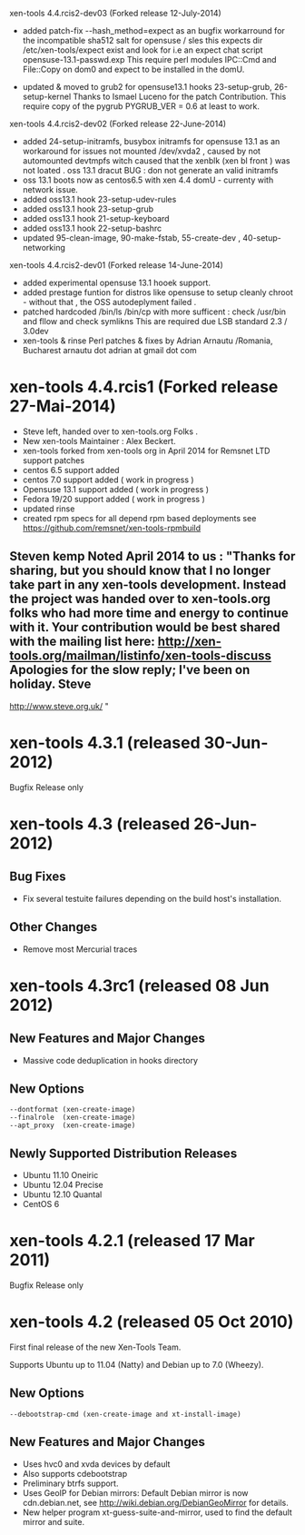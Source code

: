 xen-tools 4.4.rcis2-dev03 (Forked release  12-July-2014)
- added  patch-fix --hash_method=expect as an bugfix workarround for the incompatible sha512 salt for opensuse / sles
  this expects  dir  /etc/xen-tools/expect exist and look for i.e an expect chat script opensuse-13.1-passwd.exp 
  This require perl modules  IPC::Cmd  and File::Copy on dom0 and expect to be installed in the domU.

- updated & moved to grub2  for opensuse13.1 hooks 23-setup-grub, 26-setup-kernel
  Thanks to Ismael Luceno for the patch Contribution.
  This require copy of the pygrub  PYGRUB_VER = 0.6 at least to work.

xen-tools 4.4.rcis2-dev02 (Forked release  22-June-2014)
- added 24-setup-initramfs,
  busybox initramfs for opensuse 13.1 as an workaround for issues not mounted /dev/xvda2 , 
   caused by not automounted devtmpfs witch caused that the xenblk (xen bl front ) was not loated .
  oss 13.1 dracut BUG : don not generate an valid initramfs 
- oss 13.1 boots now  as centos6.5 with xen 4.4 domU - currenty with network issue.
- added oss13.1 hook 23-setup-udev-rules
- added oss13.1 hook 23-setup-grub 
- added oss13.1 hook 21-setup-keyboard
- added oss13.1 hook 22-setup-bashrc
- updated 95-clean-image, 90-make-fstab, 55-create-dev , 40-setup-networking

xen-tools 4.4.rcis2-dev01 (Forked release  14-June-2014)
- added experimental opensuse 13.1 hooek support.
- added prestage funtion for distros like opensuse to setup cleanly chroot - without  that  , the OSS autodeplyment failed .
- patched hardcoded /bin/ls /bin/cp with more sufficent : check /usr/bin and fllow and check symlikns
  This are required due LSB standard 2.3 / 3.0dev
- xen-tools & rinse Perl patches & fixes by Adrian Arnautu /Romania, Bucharest   arnautu dot adrian at gmail dot com

xen-tools 4.4.rcis1 (Forked release  27-Mai-2014)
======================================
 - Steve left, handed over to xen-tools.org Folks .
 - New xen-tools Maintainer : Alex Beckert.
 - xen-tools forked from xen-tools org in April 2014 for Remsnet LTD support patches 
 - centos 6.5 support added
 - centos 7.0 support added ( work in progress )
 - Opensuse 13.1 support added ( work in progress )
 - Fedora 19/20 support added ( work in progress )
 - updated rinse 
 - created rpm specs  for all depend rpm based deployments see https://github.com/remsnet/xen-tools-rpmbuild 

 Steven kemp Noted April 2014 to us :
 "Thanks for sharing, but you should know that I no longer take
  part in any xen-tools development. Instead the project was
  handed over to xen-tools.org folks who had more time and energy to continue  with it.
  Your contribution would be best shared with the mailing list here:
  http://xen-tools.org/mailman/listinfo/xen-tools-discuss
  Apologies for the slow reply; I've been on holiday.
  Steve
  -- 
  http://www.steve.org.uk/ "


xen-tools 4.3.1 (released 30-Jun-2012)
======================================

Bugfix Release only


xen-tools 4.3 (released 26-Jun-2012)
====================================

Bug Fixes
---------

* Fix several testuite failures depending on the build host's
  installation.

Other Changes
-------------

* Remove most Mercurial traces


xen-tools 4.3rc1 (released 08 Jun 2012)
=======================================

New Features and Major Changes
------------------------------

* Massive code deduplication in hooks directory

New Options
-----------

    --dontformat (xen-create-image)
    --finalrole  (xen-create-image)
    --apt_proxy  (xen-create-image)

Newly Supported Distribution Releases
-------------------------------------

* Ubuntu 11.10 Oneiric
* Ubuntu 12.04 Precise
* Ubuntu 12.10 Quantal
* CentOS 6


xen-tools 4.2.1 (released 17 Mar 2011)
======================================

Bugfix Release only


xen-tools 4.2 (released 05 Oct 2010)
====================================

First final release of the new Xen-Tools Team.

Supports Ubuntu up to 11.04 (Natty) and Debian up to 7.0 (Wheezy).


New Options
-----------

    --debootstrap-cmd (xen-create-image and xt-install-image)

New Features and Major Changes
------------------------------

* Uses hvc0 and xvda devices by default
* Also supports cdebootstrap
* Preliminary btrfs support.
* Uses GeoIP for Debian mirrors: Default Debian mirror is now
  cdn.debian.net, see http://wiki.debian.org/DebianGeoMirror for
  details.
* New helper program xt-guess-suite-and-mirror, used to find the
  default mirror and suite.
